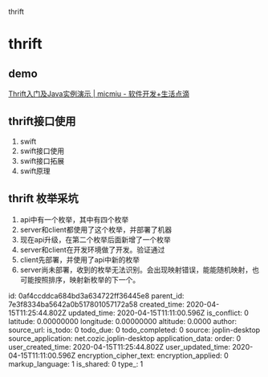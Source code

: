 thrift

# thrift

## demo
[Thrift入门及Java实例演示 | micmiu - 软件开发+生活点滴](http://www.micmiu.com/soa/rpc/thrift-sample/)

## thrift接口使用
1. swift
2. swift接口使用
3. swift接口拓展
4. swift原理

## thrift 枚举采坑
1. api中有一个枚举，其中有四个枚举
2. server和client都使用了这个枚举，并部署了机器
3. 现在api升级，在第二个枚举后面新增了一个枚举
4. server和client在开发环境做了开发。验证通过
5. client先部署，并使用了api中新的枚举
6. server尚未部署，收到的枚举无法识别。会出现映射错误，能能随机映射，也可能按照排序，映射新枚举的下一个。

id: 0af4ccddca684bd3a634722ff36445e8
parent_id: 7e3f8334ba5642a0b517801057172a58
created_time: 2020-04-15T11:25:44.802Z
updated_time: 2020-04-15T11:11:00.596Z
is_conflict: 0
latitude: 0.00000000
longitude: 0.00000000
altitude: 0.0000
author: 
source_url: 
is_todo: 0
todo_due: 0
todo_completed: 0
source: joplin-desktop
source_application: net.cozic.joplin-desktop
application_data: 
order: 0
user_created_time: 2020-04-15T11:25:44.802Z
user_updated_time: 2020-04-15T11:11:00.596Z
encryption_cipher_text: 
encryption_applied: 0
markup_language: 1
is_shared: 0
type_: 1